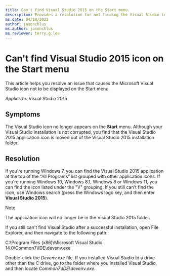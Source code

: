 ```yaml
---
title: Can't find Visual Studio 2015 on the Start menu.
description: Provides a resolution for not finding the Visual Studio icon on the Start menu.
ms.date: 04/18/2022
author: jasonchlus
ms.author: jasonchlus
ms.reviewer: terry.g.lee
---
```


# Can't find Visual Studio 2015 icon on the Start menu

This article helps you resolve an issue that causes the Microsoft Visual Studio icon not to be displayed on the Start menu.

_Applies to:_&nbsp;Visual Studio 2015

## Symptoms

The Visual Studio icon no longer appears on the **Start** menu. Although your Visual Studio installation is not corrupted, you find that the Visual Studio 2015 application icon is moved out of the Visual Studio 2015 installation folder.

## Resolution

If you're running Windows 7, you can find the Visual Studio 2015 application at the top of the “All Programs” list grouped with other application icons. If you're running Windows 10, Windows 8.1, Windows 8 or Windows 11, you can find the icon listed under the "V" grouping. If you still can't find the icon, use Windows search (press the Windows logo key, and then enter **Visual Studio 2015**).

 > [!NOTE]
 > The application icon will no longer be in the Visual Studio 2015 folder.

If you still can't find Visual Studio after a successful installation, open File Explorer, and then navigate to the following path:

C:\Program Files (x86)\Microsoft Visual Studio 14.0\Common7\IDE\devenv.exe

Double-click the *Devenv.exe* file. If you installed Visual Studio to a drive other than the C drive, go to the folder where you installed Visual Studio, and then locate *Common7\IDE\devenv.exe*.
